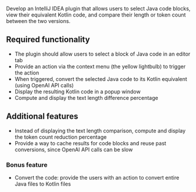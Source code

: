 Develop an IntelliJ IDEA plugin that allows users to select Java code blocks, view their equivalent Kotlin code, and compare their length or token count between the two versions.

## Required functionality
- The plugin should allow users to select a block of Java code in an editor tab
- Provide an action via the context menu (the yellow lightbulb) to trigger the action
- When triggered, convert the selected Java code to its Kotlin equivalent (using OpenAI API calls)
- Display the resulting Kotlin code in a popup window
- Compute and display the text length difference percentage

## Additional features
- Instead of displaying the text length comparison, compute and display the token count reduction percentage
- Provide a way to cache results for code blocks and reuse past conversions, since OpenAI API calls can be slow 

### Bonus feature
- Convert the code: provide the users with an action to convert entire Java files to Kotlin files

